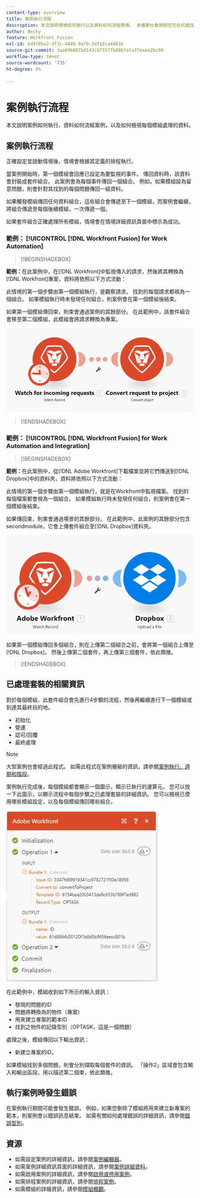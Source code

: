 ```yaml
---
content-type: overview
title: 案例執行流程
description: 本文說明情境如何執行以及資料如何流經情境。 本檔案也會說明您可在何處找到已處理資料的相關資訊，以及如何讀取這些資訊。
author: Becky
feature: Workfront Fusion
exl-id: bd4f05e2-df3c-4848-9a70-3df18ca4461b
source-git-commit: 3aa896867bd143c67157fb886fafa37eaee2bc00
workflow-type: tm+mt
source-wordcount: '735'
ht-degree: 0%

---
```


# 案例執行流程

本文說明案例如何執行、資料如何流經案例，以及如何檢視每個模組處理的資料。

## 案例執行流程

正確設定並啟動情境後，情境會根據其定義的排程執行。

當案例開始時，第一個模組會回應已設定為要監視的事件。 傳回資料時，該資料會封裝成套件組合。 此案例會為每個事件傳回一個組合。 例如，如果模組設為留意問題，則會針對其找到的每個問題傳回一組資料。

如果觸發模組傳回任何資料組合，這些組合會傳遞至下一個模組，而案例會繼續，將組合傳遞至每個後續模組，一次傳遞一個。

如果套件組合正確處理所有模組，情境會在情境詳細資訊頁面中標示為成功。

### 範例： [!UICONTROL [!DNL Workfront Fusion] for Work Automation]

>[!BEGINSHADEBOX]

**範例：**&#x200B;在此案例中，在[!DNL Workfront]中監視傳入的請求，然後將其轉換為[!DNL Workfront]專案，資料將依照以下方式流動：

此情境的第一個步驟由第一個模組執行，是觀察請求。 找到的每個請求都視為一個組合。 如果模組執行時未發現任何組合，則案例會在第一個模組後結束。

如果第一個模組傳回束，則束會通過案例的其餘部分。 在此範例中，該套件組合會移至第二個模組，此模組會將請求轉換為專案。

![Workfront案例的執行流程](assets/example-execution-flow-wf-only.png)

>[!ENDSHADEBOX]

### 範例： [!UICONTROL [!DNL Workfront Fusion] for Work Automation and Integration]

>[!BEGINSHADEBOX]

**範例：**&#x200B;在此案例中，從[!DNL Adobe Workfront]下載檔案並將它們傳送到[!DNL Dropbox]中的資料夾，資料將依照以下方式流動：

此情境的第一個步驟由第一個模組執行，就是在Workfront中監視檔案。 找到的每個檔案都會視為一個組合。 如果模組執行時未發現任何組合，則案例會在第一個模組後結束。

如果傳回束，則束會通過場景的其餘部分。 在此範例中，此案例的其餘部分包含secondmodule，它會上傳套件組合至[!DNL Dropbox]資料夾。

![整合情境的執行流程](assets/example-execution-flow-wf-dropbox.png)

如果第一個模組傳回多個組合，則在上傳第二個組合之前，會將第一個組合上傳至[!DNL Dropbox]。 然後上傳第二個套件，再上傳第三個套件，依此類推。

>[!ENDSHADEBOX]

## 已處理套裝的相關資訊

對於每個模組，此套件組合會先進行4步驟的流程，然後再繼續進行下一個模組或到達其最終目的地。

* 初始化
* 營運
* 認可/回覆
* 最終處理

>[!NOTE]
>
>大型案例也會經過此程式。 如需此程式在案例層級的資訊，請參閱[案例執行、週期和階段](/help/workfront-fusion/references/scenarios/scenario-execution-cycles-phases.md)。

案例執行完成後，每個模組都會顯示一個圖示，顯示已執行的運算元。 您可以按一下此圖示，以顯示流程中每個步驟之已處理套裝的詳細資訊。 您可以檢視已使用哪些模組設定，以及每個模組傳回哪些組合。

![已處理的組合](assets/Info-processed-bundles.png)

在此範例中，模組收到如下所示的輸入資訊：

* 發現的問題的ID
* 問題將轉換為的物件（專案）
* 用來建立專案的範本ID
* 找到之物件的記錄型別（OPTASK，這是一個問題）

處理之後，模組傳回以下輸出資訊：

* 新建立專案的ID。

如果模組找到多個問題，則會分別擷取每個套件的資訊。 「操作2」區域會包含輸入和輸出區段，用以描述第二個束，依此類推。

## 執行案例時發生錯誤

在案例執行期間可能會發生錯誤。 例如，如果您刪除了模組將用來建立新專案的範本，則案例會以錯誤訊息結束。 如需有關如何處理錯誤的詳細資訊，請參閱[錯誤型別](/help/workfront-fusion/references/errors/error-processing.md)。

## 資源

* 如需設定案例的詳細資訊，請參閱[案例編輯器](/help/workfront-fusion/get-started-with-fusion/navigate-fusion/scenario-editor.md)。
* 如需案例詳細資訊頁面的詳細資訊，請參閱[案例詳細資料](/help/workfront-fusion/get-started-with-fusion/navigate-fusion/scenario-details.md)。
* 如需啟用案例的詳細資訊，請參閱[啟用或停用案例](/help/workfront-fusion/manage-scenarios/activate-deactivate-scenarios.md)。
* 如需排程案例的詳細資訊，請參閱[排程案例](/help/workfront-fusion/create-scenarios/config-scenarios-settings/schedule-a-scenario.md)。
* 如需模組的詳細資訊，請參閱[模組概觀](/help/workfront-fusion/get-started-with-fusion/understand-fusion/module-overview.md)。
